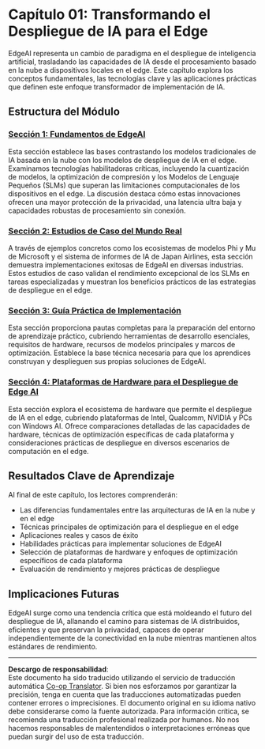 <!--
CO_OP_TRANSLATOR_METADATA:
{
  "original_hash": "ddfe62b8e130979b7034bc6fbb7d510c",
  "translation_date": "2025-09-17T13:12:39+00:00",
  "source_file": "Module01/README.md",
  "language_code": "es"
}
-->
# Capítulo 01: Transformando el Despliegue de IA para el Edge

EdgeAI representa un cambio de paradigma en el despliegue de inteligencia artificial, trasladando las capacidades de IA desde el procesamiento basado en la nube a dispositivos locales en el edge. Este capítulo explora los conceptos fundamentales, las tecnologías clave y las aplicaciones prácticas que definen este enfoque transformador de implementación de IA.

## Estructura del Módulo

### [Sección 1: Fundamentos de EdgeAI](./01.EdgeAIFundamentals.md)
Esta sección establece las bases contrastando los modelos tradicionales de IA basada en la nube con los modelos de despliegue de IA en el edge. Examinamos tecnologías habilitadoras críticas, incluyendo la cuantización de modelos, la optimización de compresión y los Modelos de Lenguaje Pequeños (SLMs) que superan las limitaciones computacionales de los dispositivos en el edge. La discusión destaca cómo estas innovaciones ofrecen una mayor protección de la privacidad, una latencia ultra baja y capacidades robustas de procesamiento sin conexión.

### [Sección 2: Estudios de Caso del Mundo Real](./02.RealWorldCaseStudies.md)
A través de ejemplos concretos como los ecosistemas de modelos Phi y Mu de Microsoft y el sistema de informes de IA de Japan Airlines, esta sección demuestra implementaciones exitosas de EdgeAI en diversas industrias. Estos estudios de caso validan el rendimiento excepcional de los SLMs en tareas especializadas y muestran los beneficios prácticos de las estrategias de despliegue en el edge.

### [Sección 3: Guía Práctica de Implementación](./03.PracticalImplementationGuide.md)
Esta sección proporciona pautas completas para la preparación del entorno de aprendizaje práctico, cubriendo herramientas de desarrollo esenciales, requisitos de hardware, recursos de modelos principales y marcos de optimización. Establece la base técnica necesaria para que los aprendices construyan y desplieguen sus propias soluciones de EdgeAI.

### [Sección 4: Plataformas de Hardware para el Despliegue de Edge AI](./04.EdgeDeployment.md)
Esta sección explora el ecosistema de hardware que permite el despliegue de IA en el edge, cubriendo plataformas de Intel, Qualcomm, NVIDIA y PCs con Windows AI. Ofrece comparaciones detalladas de las capacidades de hardware, técnicas de optimización específicas de cada plataforma y consideraciones prácticas de despliegue en diversos escenarios de computación en el edge.

## Resultados Clave de Aprendizaje

Al final de este capítulo, los lectores comprenderán:
- Las diferencias fundamentales entre las arquitecturas de IA en la nube y en el edge
- Técnicas principales de optimización para el despliegue en el edge
- Aplicaciones reales y casos de éxito
- Habilidades prácticas para implementar soluciones de EdgeAI
- Selección de plataformas de hardware y enfoques de optimización específicos de cada plataforma
- Evaluación de rendimiento y mejores prácticas de despliegue

## Implicaciones Futuras

EdgeAI surge como una tendencia crítica que está moldeando el futuro del despliegue de IA, allanando el camino para sistemas de IA distribuidos, eficientes y que preservan la privacidad, capaces de operar independientemente de la conectividad en la nube mientras mantienen altos estándares de rendimiento.

---

**Descargo de responsabilidad**:  
Este documento ha sido traducido utilizando el servicio de traducción automática [Co-op Translator](https://github.com/Azure/co-op-translator). Si bien nos esforzamos por garantizar la precisión, tenga en cuenta que las traducciones automatizadas pueden contener errores o imprecisiones. El documento original en su idioma nativo debe considerarse como la fuente autorizada. Para información crítica, se recomienda una traducción profesional realizada por humanos. No nos hacemos responsables de malentendidos o interpretaciones erróneas que puedan surgir del uso de esta traducción.